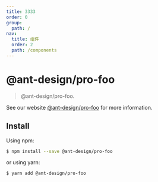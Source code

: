 ```yaml
---
title: 3333
order: 0
group:
  path: /
nav:
  title: 组件
  order: 2
  path: /components
---
```


# @ant-design/pro-foo

> @ant-design/pro-foo.

See our website [@ant-design/pro-foo](https://umijs.org/plugins/foo) for more information.

## Install

Using npm:

```bash
$ npm install --save @ant-design/pro-foo
```

or using yarn:

```bash
$ yarn add @ant-design/pro-foo
```
